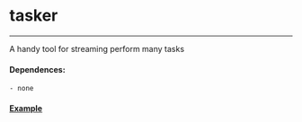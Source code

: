# tasker
---

A handy tool for streaming perform many tasks

#### Dependences:

	- none

#### [Example](https://github.com/webdeskltd/tasker/blob/master/example/example.go)
